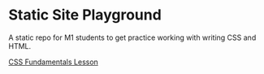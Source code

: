 # Static Site Playground

A static repo for M1 students to get practice working with writing CSS and HTML. 

[CSS Fundamentals Lesson](https://frontend.turing.edu/lessons/module-1/css-fundamentals.html)
